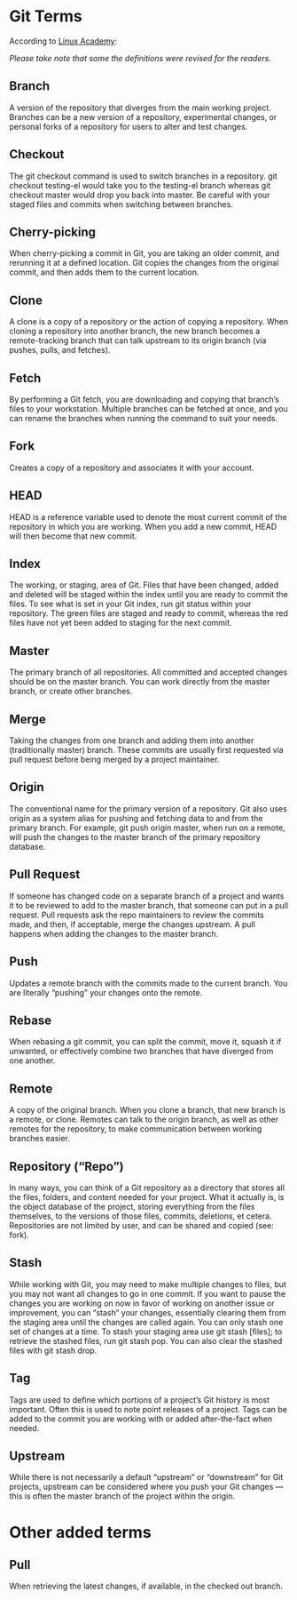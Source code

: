 # Git Terms
According to [Linux Academy](https://linuxacademy.com/blog/linux/git-terms-explained/):

*Please take note that some the definitions were revised for the readers.*

## Branch
A version of the repository that diverges from the main working project. Branches can be a new version of a repository, experimental changes, or personal forks of a repository for users to alter and test changes.

## Checkout
The git checkout command is used to switch branches in a repository. git checkout testing-el would take you to the testing-el branch whereas git checkout master would drop you back into master. Be careful with your staged files and commits when switching between branches.

## Cherry-picking
When cherry-picking a commit in Git, you are taking an older commit, and rerunning it at a defined location. Git copies the changes from the original commit, and then adds them to the current location.

## Clone
A clone is a copy of a repository or the action of copying a repository. When cloning a repository into another branch, the new branch becomes a remote-tracking branch that can talk upstream to its origin branch (via pushes, pulls, and fetches).

## Fetch
By performing a Git fetch, you are downloading and copying that branch’s files to your workstation. Multiple branches can be fetched at once, and you can rename the branches when running the command to suit your needs.

## Fork
Creates a copy of a repository and associates it with your account.

## HEAD
HEAD is a reference variable used to denote the most current commit of the repository in which you are working. When you add a new commit, HEAD will then become that new commit.

## Index
The working, or staging, area of Git. Files that have been changed, added and deleted will be staged within the index until you are ready to commit the files. To see what is set in your Git index, run git status within your repository. The green files are staged and ready to commit, whereas the red files have not yet been added to staging for the next commit.

## Master
The primary branch of all repositories. All committed and accepted changes should be on the master branch. You can work directly from the master branch, or create other branches.

## Merge
Taking the changes from one branch and adding them into another (traditionally master) branch. These commits are usually first requested via pull request before being merged by a project maintainer.

## Origin
The conventional name for the primary version of a repository. Git also uses origin as a system alias for pushing and fetching data to and from the primary branch. For example, git push origin master, when run on a remote, will push the changes to the master branch of the primary repository database.

## Pull Request
If someone has changed code on a separate branch of a project and wants it to be reviewed to add to the master branch, that someone can put in a pull request. Pull requests ask the repo maintainers to review the commits made, and then, if acceptable, merge the changes upstream. A pull happens when adding the changes to the master branch.

## Push
Updates a remote branch with the commits made to the current branch. You are literally “pushing” your changes onto the remote.

## Rebase
When rebasing a git commit, you can split the commit, move it, squash it if unwanted, or effectively combine two branches that have diverged from one another.

## Remote
A copy of the original branch. When you clone a branch, that new branch is a remote, or clone. Remotes can talk to the origin branch, as well as other remotes for the repository, to make communication between working branches easier.

## Repository (“Repo”)
In many ways, you can think of a Git repository as a directory that stores all the files, folders, and content needed for your project. What it actually is, is the object database of the project, storing everything from the files themselves, to the versions of those files, commits, deletions, et cetera. Repositories are not limited by user, and can be shared and copied (see: fork).

## Stash
While working with Git, you may need to make multiple changes to files, but you may not want all changes to go in one commit. If you want to pause the changes you are working on now in favor of working on another issue or improvement, you can “stash” your changes, essentially clearing them from the staging area until the changes are called again. You can only stash one set of changes at a time. To stash your staging area use git stash [files]; to retrieve the stashed files, run git stash pop. You can also clear the stashed files with git stash drop.

## Tag
Tags are used to define which portions of a project’s Git history is most important. Often this is used to note point releases of a project. Tags can be added to the commit you are working with or added after-the-fact when needed.

## Upstream
While there is not necessarily a default “upstream” or “downstream” for Git projects, upstream can be considered where you push your Git changes — this is often the master branch of the project within the origin.

# Other added terms

## Pull
When retrieving the latest changes, if available, in the checked out branch.
